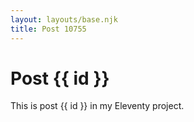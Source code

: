 ```yaml
---
layout: layouts/base.njk
title: Post 10755
---
```


# Post {{ id }}

This is post {{ id }} in my Eleventy project.
